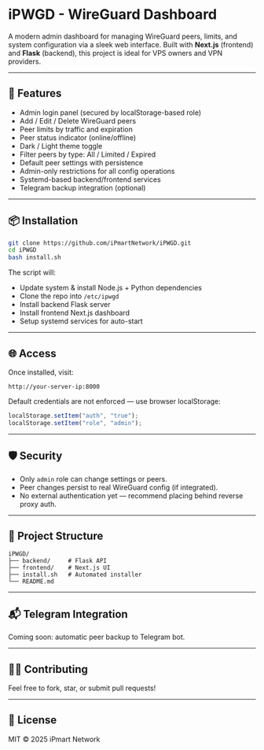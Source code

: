 # iPWGD - WireGuard Dashboard

A modern admin dashboard for managing WireGuard peers, limits, and system configuration via a sleek web interface. Built with **Next.js** (frontend) and **Flask** (backend), this project is ideal for VPS owners and VPN providers.

---

## 🚀 Features

- Admin login panel (secured by localStorage-based role)
- Add / Edit / Delete WireGuard peers
- Peer limits by traffic and expiration
- Peer status indicator (online/offline)
- Dark / Light theme toggle
- Filter peers by type: All / Limited / Expired
- Default peer settings with persistence
- Admin-only restrictions for all config operations
- Systemd-based backend/frontend services
- Telegram backup integration (optional)

---

## 📦 Installation

```bash
git clone https://github.com/iPmartNetwork/iPWGD.git
cd iPWGD
bash install.sh
```

The script will:

- Update system & install Node.js + Python dependencies
- Clone the repo into `/etc/ipwgd`
- Install backend Flask server
- Install frontend Next.js dashboard
- Setup systemd services for auto-start

---

## 🌐 Access

Once installed, visit:

```
http://your-server-ip:8000
```

Default credentials are not enforced — use browser localStorage:

```js
localStorage.setItem("auth", "true");
localStorage.setItem("role", "admin");
```

---

## 🛡 Security

- Only `admin` role can change settings or peers.
- Peer changes persist to real WireGuard config (if integrated).
- No external authentication yet — recommend placing behind reverse proxy auth.

---

## 📁 Project Structure

```
iPWGD/
├── backend/     # Flask API
├── frontend/    # Next.js UI
├── install.sh   # Automated installer
└── README.md
```

---

## 📬 Telegram Integration

Coming soon: automatic peer backup to Telegram bot.

---

## 🧑‍💻 Contributing

Feel free to fork, star, or submit pull requests!

---

## 📄 License

MIT © 2025 iPmart Network
